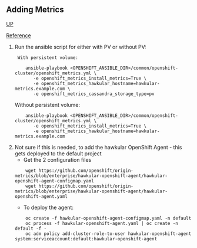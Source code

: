 ## Adding Metrics
[UP](OpenShift.html)

[Reference](https://docs.openshift.com/container-platform/3.5/install_config/cluster_metrics.html#metrics-namespace)

 1. Run the ansible script for either with PV or without PV:
    ```shell
     With persistent volume:
    
        ansible-playbook <OPENSHIFT_ANSIBLE_DIR>/common/openshift-cluster/openshift_metrics.yml \
           -e openshift_metrics_install_metrics=True \
           -e openshift_metrics_hawkular_hostname=hawkular-metrics.example.com \
           -e openshift_metrics_cassandra_storage_type=pv
    ```
    Without persistent volume: 
    ```shell
        ansible-playbook <OPENSHIFT_ANSIBLE_DIR>/common/openshift-cluster/openshift_metrics.yml \
           -e openshift_metrics_install_metrics=True \
           -e openshift_metrics_hawkular_hostname=hawkular-metrics.example.com
    ```
 1. Not sure if this is needed, to add the hawkular OpenShift Agent - this gets deployed to the default project
     -  Get the 2 configuration files
    ```shell
        wget https://github.com/openshift/origin-metrics/blob/enterprise/hawkular-openshift-agent/hawkular-openshift-agent-configmap.yaml
        wget https://github.com/openshift/origin-metrics/blob/enterprise/hawkular-openshift-agent/hawkular-openshift-agent.yaml
    ```
     -  To deploy the agent:
    ```shell
        oc create -f hawkular-openshift-agent-configmap.yaml -n default
        oc process -f hawkular-openshift-agent.yaml | oc create -n default -f -
        oc adm policy add-cluster-role-to-user hawkular-openshift-agent system:serviceaccount:default:hawkular-openshift-agent
    ```

